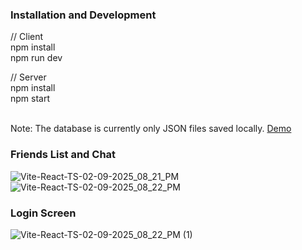 ### Installation and Development
// Client
<br/>npm install
<br/>npm run dev

// Server
<br/>npm install
<br/>npm start

<br>Note: The database is currently only JSON files saved locally.
[Demo](https://youtu.be/5UC28JgiGUI)

### Friends List and Chat
![Vite-React-TS-02-09-2025_08_21_PM](https://github.com/user-attachments/assets/87b9bd1a-fea4-40c4-aa43-0782120ba75b)
![Vite-React-TS-02-09-2025_08_22_PM](https://github.com/user-attachments/assets/e5a3b569-bab6-4381-8334-fd54b7818a5c)
### Login Screen
![Vite-React-TS-02-09-2025_08_22_PM (1)](https://github.com/user-attachments/assets/7b7e228b-6a18-44fb-8624-0417e526867f)

